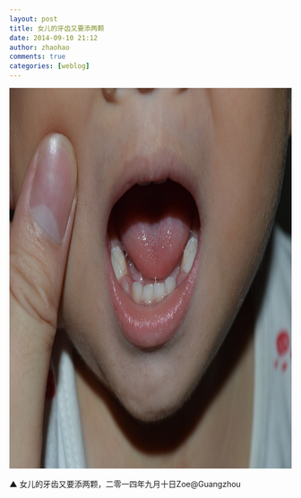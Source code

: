 ```yaml
---
layout: post
title: 女儿的牙齿又要添两颗
date: 2014-09-10 21:12
author: zhaohao
comments: true
categories: [weblog]
---
```

<a href="/Resource/Nikon-2014-09-10-20-46-07.jpg"><img src="/Resource/Nikon-2014-09-10-20-46-07.jpg" alt="Nikon 2014-09-10 20-46-07" width="1024" height="680" /></a>

▲ 女儿的牙齿又要添两颗，二零一四年九月十日Zoe@Guangzhou
